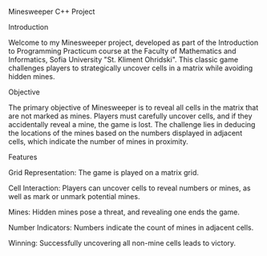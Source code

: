 Minesweeper C++ Project

Introduction

Welcome to my Minesweeper project, developed as part of the Introduction to Programming Practicum course at the Faculty of Mathematics and Informatics, Sofia University "St. Kliment Ohridski". This classic game challenges players to strategically uncover cells in a matrix while avoiding hidden mines.

Objective

The primary objective of Minesweeper is to reveal all cells in the matrix that are not marked as mines. Players must carefully uncover cells, and if they accidentally reveal a mine, the game is lost. The challenge lies in deducing the locations of the mines based on the numbers displayed in adjacent cells, which indicate the number of mines in proximity.

Features

Grid Representation: The game is played on a matrix grid.

Cell Interaction: Players can uncover cells to reveal numbers or mines, as well as mark or unmark potential mines.

Mines: Hidden mines pose a threat, and revealing one ends the game.

Number Indicators: Numbers indicate the count of mines in adjacent cells.

Winning: Successfully uncovering all non-mine cells leads to victory.
